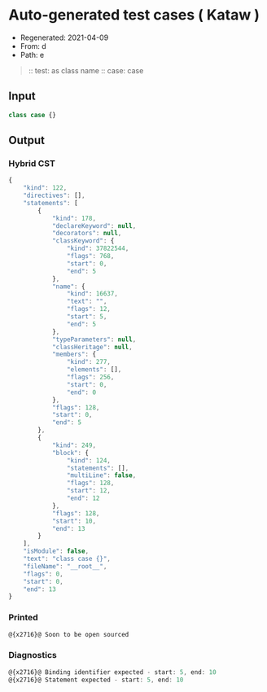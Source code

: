# Auto-generated test cases ( Kataw )
- Regenerated: 2021-04-09
- From: d
- Path: e
> :: test: as class name
> :: case: case
## Input

`````js
class case {}
`````

## Output

### Hybrid CST

```javascript
{
    "kind": 122,
    "directives": [],
    "statements": [
        {
            "kind": 178,
            "declareKeyword": null,
            "decorators": null,
            "classKeyword": {
                "kind": 37822544,
                "flags": 768,
                "start": 0,
                "end": 5
            },
            "name": {
                "kind": 16637,
                "text": "",
                "flags": 12,
                "start": 5,
                "end": 5
            },
            "typeParameters": null,
            "classHeritage": null,
            "members": {
                "kind": 277,
                "elements": [],
                "flags": 256,
                "start": 0,
                "end": 0
            },
            "flags": 128,
            "start": 0,
            "end": 5
        },
        {
            "kind": 249,
            "block": {
                "kind": 124,
                "statements": [],
                "multiLine": false,
                "flags": 128,
                "start": 12,
                "end": 12
            },
            "flags": 128,
            "start": 10,
            "end": 13
        }
    ],
    "isModule": false,
    "text": "class case {}",
    "fileName": "__root__",
    "flags": 0,
    "start": 0,
    "end": 13
}
```

### Printed

```javascript
@{x2716}@ Soon to be open sourced
```

### Diagnostics

```javascript
@{x2716}@ Binding identifier expected - start: 5, end: 10
@{x2716}@ Statement expected - start: 5, end: 10

```


